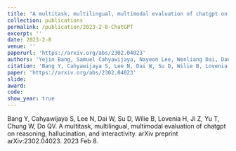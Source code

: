 ```yaml
---
title: "A multitask, multilingual, multimodal evaluation of chatgpt on reasoning, hallucination, and interactivity"
collection: publications
permalink: /publication/2023-2-8-ChatGPT
excerpt: ''
date: 2023-2-8
venue: ''
paperurl: 'https://arxiv.org/abs/2302.04023'
authors: 'Yejin Bang, Samuel Cahyawijaya, Nayeon Lee, Wenliang Dai, Dan Su, Bryan Wilie, Holy Lovenia, Ziwei Ji, Tiezheng Yu, Willy Chung, Quyet V. Do, Yan Xu, Pascale Fung'
citation: 'Bang Y, Cahyawijaya S, Lee N, Dai W, Su D, Wilie B, Lovenia H, Ji Z, Yu T, Chung W, Do QV. A multitask, multilingual, multimodal evaluation of chatgpt on reasoning, hallucination, and interactivity. arXiv preprint arXiv:2302.04023. 2023 Feb 8.'
paper: 'https://arxiv.org/abs/2302.04023'
slide:
award:
code:
show_year: true
---
```


Bang Y, Cahyawijaya S, Lee N, Dai W, Su D, Wilie B, Lovenia H, Ji Z, Yu T, Chung W, Do QV. A multitask, multilingual, multimodal evaluation of chatgpt on reasoning, hallucination, and interactivity. arXiv preprint arXiv:2302.04023. 2023 Feb 8.